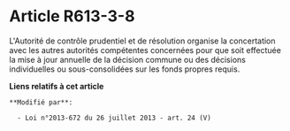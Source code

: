 # Article R613-3-8

L'Autorité de contrôle prudentiel et de résolution organise la concertation avec les autres autorités compétentes concernées
pour que soit effectuée la mise à jour annuelle de la décision commune ou des décisions individuelles ou sous-consolidées sur
les fonds propres requis.

**Liens relatifs à cet article**

	**Modifié par**:

	  - Loi n°2013-672 du 26 juillet 2013 - art. 24 (V)
